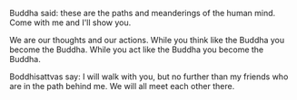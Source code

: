 <!--
.. title: 1 Buddha, n Bodhisattvas
.. slug: 1-buddha-n-bodhisattvas
.. date: 2019-11-23 19:51:56 UTC+01:00
.. tags: 
.. category: 
.. link: 
.. description: 
.. type: text
.. status:
-->

Buddha said: these are the paths and meanderings of the human mind. Come with me and I'll show you.

We are our thoughts and our actions. While you think like the Buddha you become the Buddha. While you act like the Buddha you become the Buddha.

Boddhisattvas say: I will walk with you, but no further than my friends who are in the path behind me. We will all meet each other there.
